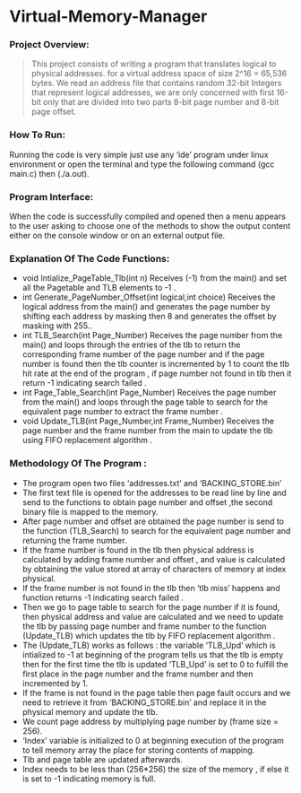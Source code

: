 # Virtual-Memory-Manager
### Project Overview:
> This project consists of writing a program that translates logical to
physical addresses. for a virtual address space of size 2^16 =
65,536 bytes. We read an address file that contains random 32-bit
Integers that represent logical addresses, we are only concerned
with first 16-bit only that are divided into two parts 8-bit page
number and 8-bit page offset.
### How To Run:
Running the code is very simple just use any ‘ide’ program under linux
environment or open the terminal and type the following command (gcc
main.c) then (./a.out).
### Program Interface:
When the code is successfully compiled and opened then a menu appears to the
user asking to choose one of the methods to show the output content either on
the console window or on an external output file.
### Explanation Of The Code Functions:
* void Intialize_PageTable_Tlb(int n)
Receives (-1) from the main() and set all the Pagetable and TLB elements to -1 .
* int Generate_PageNumber_Offset(int logical,int choice)
Receives the logical address from the main() and generates the page number by shifting
each address by masking then 8 and generates the offset by masking with 255..
* int TLB_Search(int Page_Number)
Receives the page number from the main() and loops through the entries of the tlb to return
the corresponding frame number of the page number and if the page number is found then
the tlb counter is incremented by 1 to count the tlb hit rate at the end of the program , if page
number not found in tlb then it return -1 indicating search failed .
* int Page_Table_Search(int Page_Number)
Receives the page number from the main() and loops through the page table to search for
the equivalent page number to extract the frame number .
* void Update_TLB(int Page_Number,int Frame_Number)
Receives the page number and the frame number from the main to update the tlb using FIFO
replacement algorithm .
### Methodology Of The Program :
* The program open two files ‘addresses.txt’ and ‘BACKING_STORE.bin’
* The first text file is opened for the addresses to be read line by line and send to
the functions to obtain page number and offset ,the second binary file is
mapped to the memory.
* After page number and offset are obtained the page number is send to
the function (TLB_Search) to search for the equivalent page number and
returning the frame number.
* If the frame number is found in the tlb then physical address is
calculated by adding frame number and offset , and value is calculated
by obtaining the value stored at array of characters of memory at index
physical.
* If the frame number is not found in the tlb then ‘tlb miss’ happens and
function returns -1 indicating search failed .
* Then we go to page table to search for the page number if it is found,
then physical address and value are calculated and we need to update the
tlb by passing page number and frame number to the function
(Update_TLB) which updates the tlb by FIFO replacement algorithm .
* The (Update_TLB) works as follows : the variable ‘TLB_Upd’ which is
intialized to -1 at beginning of the program tells us that the tlb is empty
then for the first time the tlb is updated ‘TLB_Upd’ is set to 0 to fulfill
the first place in the page number and the frame number and then
incremented by 1.
* If the frame is not found in the page table then page fault occurs and we
need to retrieve it from ‘BACKING_STORE.bin’ and replace it in the
physical memory and update the tlb.
* We count page address by multiplying page number by (frame size =
256).
* ‘Index’ variable is initialized to 0 at beginning execution of the program
to tell memory array the place for storing contents of mapping.
* Tlb and page table are updated afterwards.
* Index needs to be less than (256*256) the size of the memory , if else it
is set to -1 indicating memory is full.
